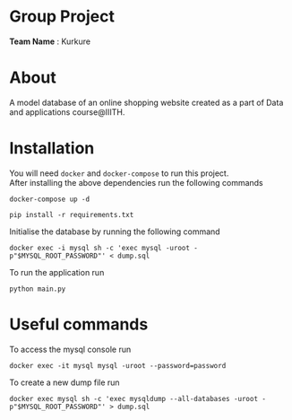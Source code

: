 # Group Project
**Team Name** : Kurkure

# About
A model database of an online shopping website created as a part of Data and applications course@IIITH.

# Installation
You will need `docker` and `docker-compose` to run this project.  
After installing the above dependencies run the following commands  
```
docker-compose up -d

pip install -r requirements.txt
```
Initialise the database by running the following command
```
docker exec -i mysql sh -c 'exec mysql -uroot -p"$MYSQL_ROOT_PASSWORD"' < dump.sql
```
To run the application run
```
python main.py
```
# Useful commands
To access the mysql console run
```
docker exec -it mysql mysql -uroot --password=password
```
To create a new dump file run
```
docker exec mysql sh -c 'exec mysqldump --all-databases -uroot -p"$MYSQL_ROOT_PASSWORD"' > dump.sql
```